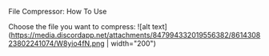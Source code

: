 File Compressor: How To Use

Choose the file you want to compress:
![alt text](https://media.discordapp.net/attachments/847994332019556382/861430823802241074/W8yio4fN.png | width="200")

